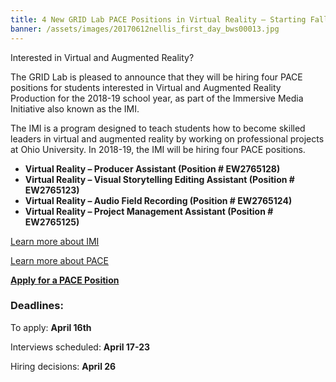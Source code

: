 ```yaml
---
title: 4 New GRID Lab PACE Positions in Virtual Reality – Starting Fall 2018
banner: /assets/images/20170612nellis_first_day_bws00013.jpg
---
```


Interested in Virtual and Augmented Reality?

The GRID Lab is pleased to announce that they will be hiring four PACE positions for students interested in Virtual and Augmented Reality Production for the 2018-19 school year, as part of the Immersive Media Initiative also known as the IMI.

The IMI is a program designed to teach students how to become skilled leaders in virtual and augmented reality by working on professional projects at Ohio University.  In 2018-19, the IMI will be hiring four PACE positions.

* **Virtual Reality – Producer Assistant (Position # EW2765128)**
* **Virtual Reality – Visual Storytelling Editing Assistant (Position # EW2765123)**
* **Virtual Reality – Audio Field Recording (Position # EW2765124)**
* **Virtual Reality – Project Management Assistant (Position # EW2765125)**

[Learn more about IMI](www.ohio.edu/scrippscollege/newsevents/news-story.cfm?newsItem=3F616337-5056-A874-1DC7DCB1E9B41B4B)

[Learn more about PACE](https://www.ohio.edu/financial-aid/types/employment/pace)

**[Apply for a PACE Position](https://webapps.ohio.edu/pace/employer/empMainMenu.cfm)**

### Deadlines:

To apply:  **April 16th**

Interviews scheduled:   **April 17-23**

Hiring decisions:   **April 26**
